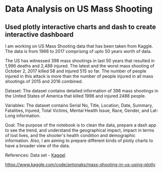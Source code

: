 # Data Analysis on US Mass Shooting
## Used plotly interactive charts and dash to create interactive dashboard

I am working on US Mass Shooting data that has been taken from Kaggle. The data is from 1966 to 2017 comprising of upto 50 years worth of data.

The US has witnessed 398 mass shootings in last 50 years that resulted in 1,996 deaths and 2,488 injured. The latest and the worst mass shooting of October 2, 2017 killed 58 and injured 515 so far. The number of people injured in this attack is more than the number of people injured in all mass shootings of 2015 and 2016 combined.

Dataset: The dataset contains detailed information of 398 mass shootings in the United States of America that killed 1996 and injured 2488 people.

Variables: The dataset contains Serial No, Title, Location, Date, Summary, Fatalities, Injured, Total Victims, Mental Health Issue, Race, Gender, and Lat-Long information.

Goal: The purpose of the notebook is to clean the data, prepare a dash app to see the trend, and understand the geographical impact, impact in terms of lost lives, and the shooter's health condition and demographic information. Also, I am aiming to prepare different kinds of plotly charts to have a broader view of the data.

References:
Data set - [Kaggel](https://www.kaggle.com/datasets/zusmani/us-mass-shootings-last-50-years)

https://www.kaggle.com/code/antonaks/mass-shooting-in-us-using-plotly

